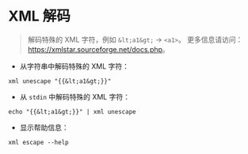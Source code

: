 # XML 解码

> 解码特殊的 XML 字符，例如 `&lt;a1&gt;` → `<a1>`。
> 更多信息请访问：<https://xmlstar.sourceforge.net/docs.php>。

- 从字符串中解码特殊的 XML 字符：

`xml unescape "{{&lt;a1&gt;}}"`

- 从 `stdin` 中解码特殊的 XML 字符：

`echo "{{&lt;a1&gt;}}" | xml unescape`

- 显示帮助信息：

`xml escape --help`